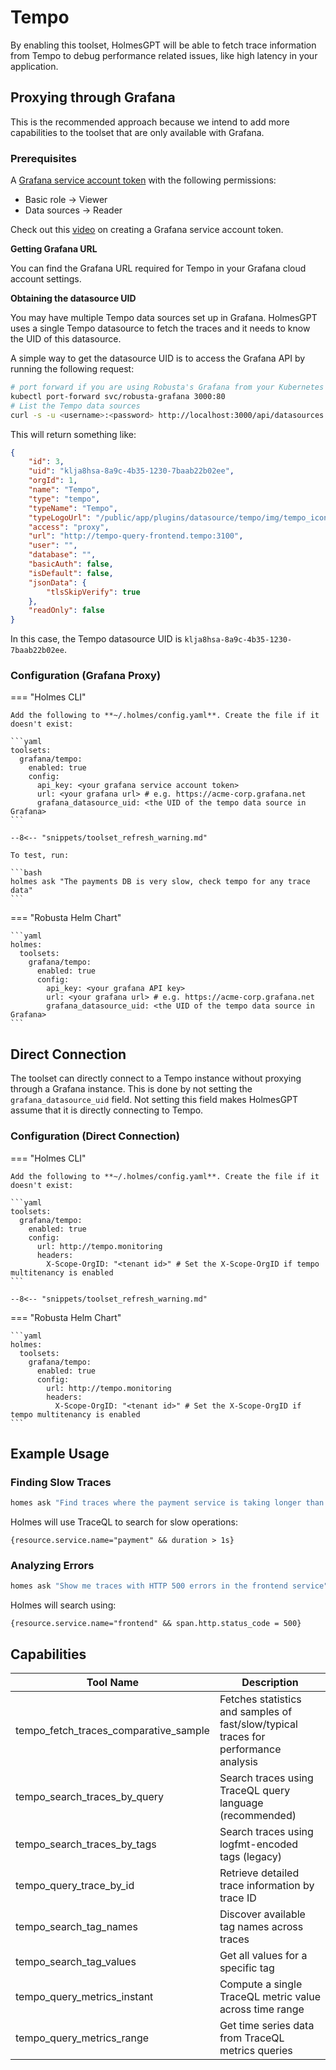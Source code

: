 # Tempo

By enabling this toolset, HolmesGPT will be able to fetch trace information from Tempo to debug performance related issues, like high latency in your application.

## Proxying through Grafana

This is the recommended approach because we intend to add more capabilities to the toolset that are only available with Grafana.

### Prerequisites

A [Grafana service account token](https://grafana.com/docs/grafana/latest/administration/service-accounts/) with the following permissions:

* Basic role -> Viewer
* Data sources -> Reader

Check out this [video](https://www.loom.com/share/f969ab3af509444693802254ab040791?sid=aa8b3c65-2696-4f69-ae47-bb96e8e03c47) on creating a Grafana service account token.

**Getting Grafana URL**

You can find the Grafana URL required for Tempo in your Grafana cloud account settings.

**Obtaining the datasource UID**

You may have multiple Tempo data sources set up in Grafana. HolmesGPT uses a single Tempo datasource to fetch the traces and it needs to know the UID of this datasource.

A simple way to get the datasource UID is to access the Grafana API by running the following request:

```bash
# port forward if you are using Robusta's Grafana from your Kubernetes cluster
kubectl port-forward svc/robusta-grafana 3000:80
# List the Tempo data sources
curl -s -u <username>:<password> http://localhost:3000/api/datasources | jq '.[] | select(.type == "tempo")'
```

This will return something like:

```json
{
    "id": 3,
    "uid": "klja8hsa-8a9c-4b35-1230-7baab22b02ee",
    "orgId": 1,
    "name": "Tempo",
    "type": "tempo",
    "typeName": "Tempo",
    "typeLogoUrl": "/public/app/plugins/datasource/tempo/img/tempo_icon.svg",
    "access": "proxy",
    "url": "http://tempo-query-frontend.tempo:3100",
    "user": "",
    "database": "",
    "basicAuth": false,
    "isDefault": false,
    "jsonData": {
        "tlsSkipVerify": true
    },
    "readOnly": false
}
```

In this case, the Tempo datasource UID is `klja8hsa-8a9c-4b35-1230-7baab22b02ee`.

### Configuration (Grafana Proxy)

=== "Holmes CLI"

    Add the following to **~/.holmes/config.yaml**. Create the file if it doesn't exist:

    ```yaml
    toolsets:
      grafana/tempo:
        enabled: true
        config:
          api_key: <your grafana service account token>
          url: <your grafana url> # e.g. https://acme-corp.grafana.net
          grafana_datasource_uid: <the UID of the tempo data source in Grafana>
    ```

    --8<-- "snippets/toolset_refresh_warning.md"

    To test, run:

    ```bash
    holmes ask "The payments DB is very slow, check tempo for any trace data"
    ```

=== "Robusta Helm Chart"

    ```yaml
    holmes:
      toolsets:
        grafana/tempo:
          enabled: true
          config:
            api_key: <your grafana API key>
            url: <your grafana url> # e.g. https://acme-corp.grafana.net
            grafana_datasource_uid: <the UID of the tempo data source in Grafana>
    ```

## Direct Connection

The toolset can directly connect to a Tempo instance without proxying through a Grafana instance. This is done by not setting the `grafana_datasource_uid` field. Not setting this field makes HolmesGPT assume that it is directly connecting to Tempo.

### Configuration (Direct Connection)

=== "Holmes CLI"

    Add the following to **~/.holmes/config.yaml**. Create the file if it doesn't exist:

    ```yaml
    toolsets:
      grafana/tempo:
        enabled: true
        config:
          url: http://tempo.monitoring
          headers:
            X-Scope-OrgID: "<tenant id>" # Set the X-Scope-OrgID if tempo multitenancy is enabled
    ```

    --8<-- "snippets/toolset_refresh_warning.md"

=== "Robusta Helm Chart"

    ```yaml
    holmes:
      toolsets:
        grafana/tempo:
          enabled: true
          config:
            url: http://tempo.monitoring
            headers:
              X-Scope-OrgID: "<tenant id>" # Set the X-Scope-OrgID if tempo multitenancy is enabled
    ```

## Example Usage

### Finding Slow Traces

```bash
homes ask "Find traces where the payment service is taking longer than 1 second"
```

Holmes will use TraceQL to search for slow operations:
```
{resource.service.name="payment" && duration > 1s}
```

### Analyzing Errors

```bash
homes ask "Show me traces with HTTP 500 errors in the frontend service"
```

Holmes will search using:
```
{resource.service.name="frontend" && span.http.status_code = 500}
```

## Capabilities

| Tool Name | Description |
|-----------|-------------|
| tempo_fetch_traces_comparative_sample | Fetches statistics and samples of fast/slow/typical traces for performance analysis |
| tempo_search_traces_by_query | Search traces using TraceQL query language (recommended) |
| tempo_search_traces_by_tags | Search traces using logfmt-encoded tags (legacy) |
| tempo_query_trace_by_id | Retrieve detailed trace information by trace ID |
| tempo_search_tag_names | Discover available tag names across traces |
| tempo_search_tag_values | Get all values for a specific tag |
| tempo_query_metrics_instant | Compute a single TraceQL metric value across time range |
| tempo_query_metrics_range | Get time series data from TraceQL metrics queries |
